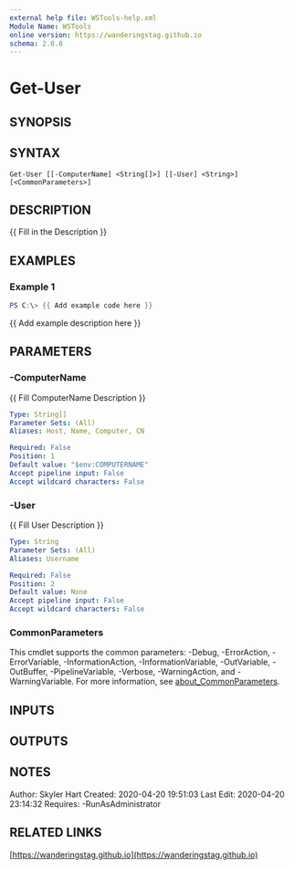 ```yaml
---
external help file: WSTools-help.xml
Module Name: WSTools
online version: https://wanderingstag.github.io
schema: 2.0.0
---
```


# Get-User

## SYNOPSIS

## SYNTAX

```
Get-User [[-ComputerName] <String[]>] [[-User] <String>] [<CommonParameters>]
```

## DESCRIPTION
{{ Fill in the Description }}

## EXAMPLES

### Example 1
```powershell
PS C:\> {{ Add example code here }}
```

{{ Add example description here }}

## PARAMETERS

### -ComputerName
{{ Fill ComputerName Description }}

```yaml
Type: String[]
Parameter Sets: (All)
Aliases: Host, Name, Computer, CN

Required: False
Position: 1
Default value: "$env:COMPUTERNAME"
Accept pipeline input: False
Accept wildcard characters: False
```

### -User
{{ Fill User Description }}

```yaml
Type: String
Parameter Sets: (All)
Aliases: Username

Required: False
Position: 2
Default value: None
Accept pipeline input: False
Accept wildcard characters: False
```

### CommonParameters
This cmdlet supports the common parameters: -Debug, -ErrorAction, -ErrorVariable, -InformationAction, -InformationVariable, -OutVariable, -OutBuffer, -PipelineVariable, -Verbose, -WarningAction, and -WarningVariable. For more information, see [about_CommonParameters](http://go.microsoft.com/fwlink/?LinkID=113216).

## INPUTS

## OUTPUTS

## NOTES
Author: Skyler Hart
Created: 2020-04-20 19:51:03
Last Edit: 2020-04-20 23:14:32
Requires:
    -RunAsAdministrator

## RELATED LINKS

[https://wanderingstag.github.io](https://wanderingstag.github.io)

